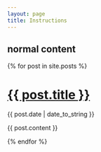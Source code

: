 ```yaml
---
layout: page
title: Instructions
---
```

<h2>normal content</h2>
{% for post in site.posts %}
<div class="post">
<h1 class="post-title">
  <a href="{{ post.url }}">
    {{ post.title }}
  </a>
</h1>

<span class="post-date">{{ post.date | date_to_string }}</span>

{{ post.content }}
</div>
{% endfor %}